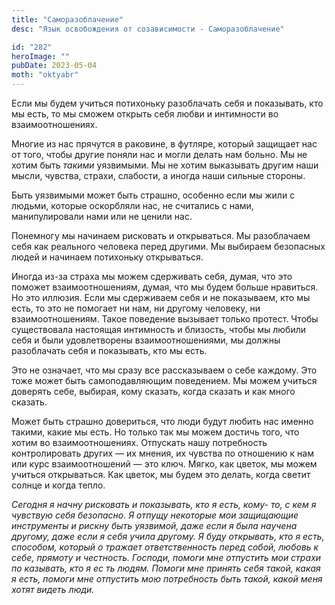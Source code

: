```yaml
---
title: "Саморазоблачение"
desc: "Язык освобождения от созависимости - Саморазоблачение"

id: "282"
heroImage: ""
pubDate: 2023-05-04
moth: "oktyabr"
---
```


Если мы будем учиться потихоньку разоблачать себя и показывать, кто мы есть,
то мы сможем открыть себя любви и интимности во взаимоотношениях.

Многие из нас прячутся в раковине, в футляре, который защищает нас от того,
чтобы другие поняли нас и могли делать нам больно. Мы не хотим быть _такими_
уязвимыми. Мы не хотим выказывать другим наши мысли, чувства, страхи,
слабости, а иногда наши сильные стороны.

Быть уязвимыми может быть страшно, особенно если мы жили с людьми, которые
оскорбляли нас, не считались с нами, манипулировали нами или не ценили нас.

Понемногу мы начинаем рисковать и открываться. Мы разоблачаем себя как
реального человека перед другими. Мы выбираем безопасных людей и начинаем
потихоньку открываться.

Иногда из-за страха мы можем сдерживать себя, думая, что это поможет
взаимоотношениям, думая, что мы будем больше нравиться. Но это иллюзия. Если
мы сдерживаем себя и не показываем, кто мы есть, то это не помогает ни нам, ни
другому человеку, ни взаимоотношениям. Такое поведение вызывает только
протест. Чтобы существовала настоящая интимность и близость, чтобы мы любили
себя и были удовлетворены взаимоотношениями, мы должны разоблачать себя и
показывать, кто мы есть.

Это не означает, что мы сразу все рассказываем о себе каждому. Это тоже может
быть самоподавляющим поведением. Мы можем учиться доверять себе, выбирая, кому
сказать, когда сказать и как много сказать.

Может быть страшно довериться, что люди будут любить нас именно такими, какие
мы есть. Но только так мы можем достичь того, что хотим во взаимоотношениях.
Отпускать нашу потребность контролировать других — их мнения, их чувства по
отношению к нам или курс взаимоотношений — это ключ. Мягко, как цветок, мы
можем учиться открываться. Как цветок, мы будем это делать, когда светит
солнце и когда тепло.

_Сегодня_ _я_ _начну_ _рисковать_ _и_ _показывать,_ _кто_ _я_ _есть,_ _кому-
то,_ _с_ _кем_ _я_ _чувствую_ _себя_ _безопасно._ _Я_ _отпущу_ _некоторые_
_мои_ _защищающие_ _инструменты_ _и_ _рискну_ _быть_ _уязвимой,_ _даже_ _если_
_я_ _была_ _научена_ _другому,_ _даже_ _если_ _я_ _себя_ _учила_ _другому._
_Я_ _буду_ _открывать,_ _кто_ _я_ _есть,_ _способом,_ _который_ _о_ _тражает_
_ответственность_ _перед_ _собой,_ _любовь_ _к_ _себе,_ _прямоту_ _и_
_честность._ _Господи,_ _помоги_ _мне_ _отпустить_ _мои_ _страхи_ _по_
_казывать,_ _кто_ _я_ _ес_ _ть_ _людям._ _Помоги_ _мне_ _принять_ _себя_
_такой,_ _какая_ _я_ _есть,_ _помоги_ _мне_ _отпустить_ _мою_ _потребность_
_быть_ _такой,_ _какой_ _меня_ _хотят_ _видеть_ _люди._
